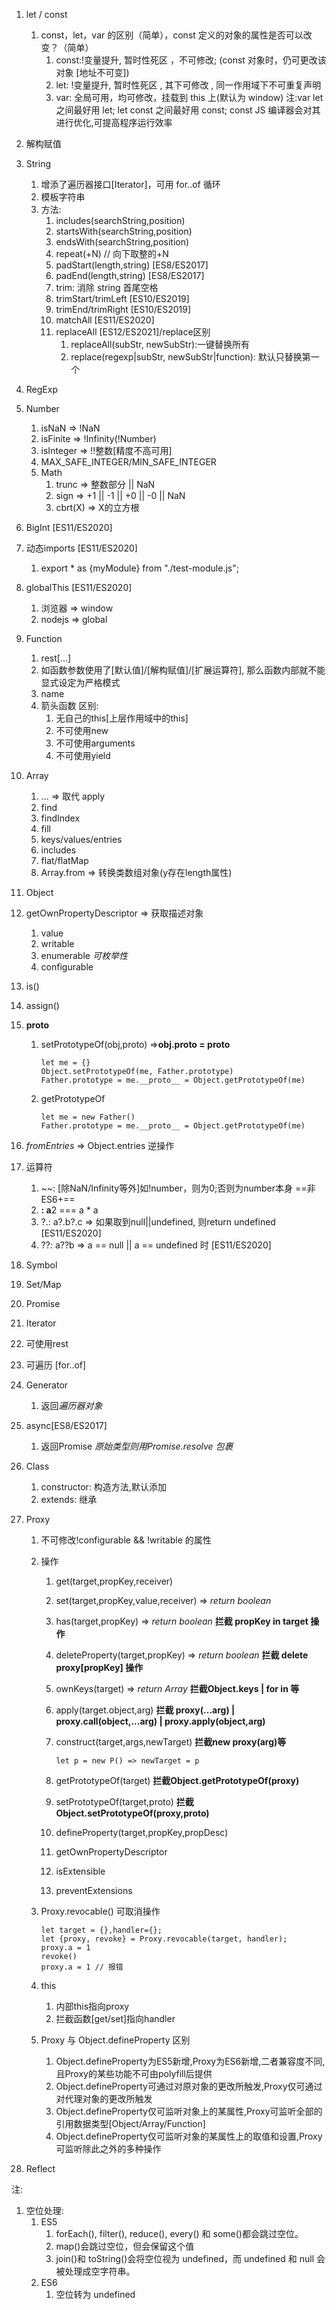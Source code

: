 1. let / const
   1. const，let，var 的区别（简单），const 定义的对象的属性是否可以改变？（简单）
      1. const:!变量提升, 暂时性死区 ，不可修改; (const 对象时，仍可更改该对象 [地址不可变])
      2. let: !变量提升, 暂时性死区 , 其下可修改 , 同一作用域下不可重复声明
      3. var: 全局可用，均可修改，挂载到 this 上(默认为 window)
         注:var let 之间最好用 let; let const 之间最好用 const; const JS 编译器会对其进行优化,可提高程序运行效率
2. 解构赋值
3. String
   1. 增添了遍历器接口[Iterator]，可用 for..of 循环
   2. 模板字符串
   3. 方法:
      1. includes(searchString,position)
      2. startsWith(searchString,position)
      3. endsWith(searchString,position)
      4. repeat(+N) // 向下取整的+N
      5. padStart(length,string) [ES8/ES2017]
      6. padEnd(length,string) [ES8/ES2017]
      7. trim: 消除 string 首尾空格
      8. trimStart/trimLeft [ES10/ES2019]
      9. trimEnd/trimRight  [ES10/ES2019]
      10. matchAll [ES11/ES2020]
      11. replaceAll [ES12/ES2021]/replace区别
          1. replaceAll(subStr, newSubStr):一键替换所有
          2. replace(regexp|subStr, newSubStr|function): 默认只替换第一个
4. RegExp
5. Number
   1. isNaN => !NaN
   2. isFinite => !Infinity(!Number)
   3. isInteger => !!整数[精度不高可用]
   4. MAX_SAFE_INTEGER/MIN_SAFE_INTEGER
   5. Math
      1. trunc => 整数部分 || NaN
      2. sign => +1 || -1 || +0 || -0 || NaN
      3. cbrt(X) => X的立方根
6. BigInt [ES11/ES2020]
7. 动态imports [ES11/ES2020]
   1. export * as {myModule} from "./test-module.js";
8. globalThis [ES11/ES2020]
   1. 浏览器 => window
   2. nodejs => global
9. Function
   1. rest[...]
   2. 如函数参数使用了[默认值]/[解构赋值]/[扩展运算符], 那么函数内部就不能显式设定为严格模式
   3. name
   4. 箭头函数
         区别:
         1. 无自己的this[上层作用域中的this]
         2. 不可使用new
         3. 不可使用arguments
         4. 不可使用yield
10. Array
    1. ... => 取代 apply
    2. find
    3. findIndex
    4. fill
    5. keys/values/entries
    6. includes
    7. flat/flatMap
    8. Array.from => 转换类数组对象(y存在length属性)
11. Object
12. getOwnPropertyDescriptor => 获取描述对象
       1. value
       2. writable
       3. enumerable *可枚举性*
       4. configurable
13. is()
14. assign()
15. __proto__
       1. setPrototypeOf(obj,proto) =>**obj.__proto__ = proto**

           ```
           let me = {}
           Object.setPrototypeOf(me, Father.prototype) 
           Father.prototype = me.__proto__ = Object.getPrototypeOf(me)
           ```

       2. getPrototypeOf

           ```
           let me = new Father()
           Father.prototype = me.__proto__ = Object.getPrototypeOf(me)
           ```

16. *fromEntries* => Object.entries 逆操作
17. 运算符
    1. ~~: [除NaN/Infinity等外]如!number，则为0;否则为number本身 ==非ES6+==
    2. **: a**2 === a * a
    3. ?.: a?.b?.c => 如果取到null||undefined, 则return undefined [ES11/ES2020]
    4. ??: a??b => a == null || a == undefined 时 [ES11/ES2020]
18. Symbol
19. Set/Map
20. Promise
21. Iterator
22. 可使用rest
23. 可遍历 [for..of]
24. Generator
    1. 返回*遍历器对象*
25. async[ES8/ES2017]
    1. 返回Promise *原始类型则用Promise.resolve 包裹*
26. Class
    1. constructor: 构造方法,默认添加
    2. extends: 继承
27. Proxy
    1. 不可修改!configurable && !writable 的属性
    2. 操作
        1. get(target,propKey,receiver)
        2. set(target,propKey,value,receiver) => *return boolean*
        3. has(target,propKey) => *return boolean* **拦截 propKey in target 操作**
        4. deleteProperty(target,propKey) => *return boolean* **拦截 delete proxy[propKey] 操作**
        5. ownKeys(target) => *return Array* **拦截Object.keys | for in 等**
        6. apply(target.object,arg) **拦截 proxy(...arg) | proxy.call(object,...arg) | proxy.apply(object,arg)**
        7. construct(target,args,newTarget) **拦截new proxy(arg)等**

            ```
            let p = new P() => newTarget = p
            ```

        8. getPrototypeOf(target) **拦截Object.getPrototypeOf(proxy)**
        9. setPrototypeOf(target,proto) **拦截Object.setPrototypeOf(proxy,proto)**
        10. defineProperty(target,propKey,propDesc)
        11. getOwnPropertyDescriptor
        12. isExtensible
        13. preventExtensions
    3. Proxy.revocable() 可取消操作

        ```
        let target = {},handler={};
        let {proxy, revoke} = Proxy.revocable(target, handler);
        proxy.a = 1
        revoke()
        proxy.a = 1 // 报错
        ```

    4. this
       1. 内部this指向proxy
       2. 拦截函数[get/set]指向handler
    5. Proxy 与 Object.defineProperty 区别
        1. Object.defineProperty为ES5新增,Proxy为ES6新增,二者兼容度不同,且Proxy的某些功能不可由polyfill后提供
        2. Object.defineProperty可通过对原对象的更改所触发,Proxy仅可通过对代理对象的更改所触发
        3. Object.defineProperty仅可监听对象上的某属性,Proxy可监听全部的引用数据类型[Object/Array/Function]
        4. Object.defineProperty仅可监听对象的某属性上的取值和设置,Proxy可监听除此之外的多种操作
28. Reflect

注:

1. 空位处理:
   1. ES5
      1. forEach(), filter(), reduce(), every() 和 some()都会跳过空位。
      2. map()会跳过空位，但会保留这个值
      3. join()和 toString()会将空位视为 undefined，而 undefined 和 null 会被处理成空字符串。
   2. ES6
      1. 空位转为 undefined
